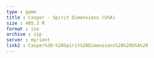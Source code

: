 ```yaml
---
type : game
title : Casper - Spirit Dimensions (USA)
size : 405.3 M
format : iso
archive : zip
server : myrient
link2 : Casper%20-%20Spirit%20Dimensions%20%28USA%29
---
```

